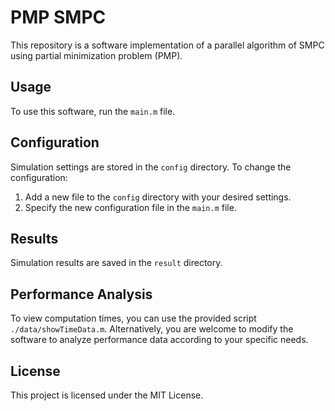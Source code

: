 # PMP SMPC

This repository is a software implementation of a parallel algorithm of SMPC using partial minimization problem (PMP).

## Usage

To use this software, run the `main.m` file.

## Configuration

Simulation settings are stored in the `config` directory. To change the configuration:

1. Add a new file to the `config` directory with your desired settings.
2. Specify the new configuration file in the `main.m` file.

## Results

Simulation results are saved in the `result` directory.

## Performance Analysis

To view computation times, you can use the provided script `./data/showTimeData.m`. 
Alternatively, you are welcome to modify the software to analyze performance data according to your specific needs.

## License

This project is licensed under the MIT License.
